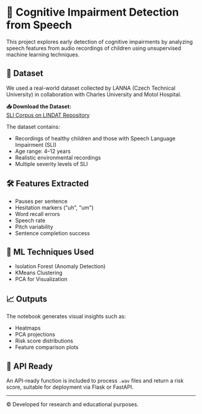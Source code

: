 
# 🧠 Cognitive Impairment Detection from Speech

This project explores early detection of cognitive impairments by analyzing speech features from audio recordings of children using unsupervised machine learning techniques.

## 📂 Dataset

We used a real-world dataset collected by LANNA (Czech Technical University) in collaboration with Charles University and Motol Hospital.

**📥 Download the Dataset:**  
[SLI Corpus on LINDAT Repository](https://lindat.mff.cuni.cz/repository/xmlui/handle/11372/LRT-1597)

The dataset contains:
- Recordings of healthy children and those with Speech Language Impairment (SLI)
- Age range: 4–12 years
- Realistic environmental recordings
- Multiple severity levels of SLI

## 🛠 Features Extracted

- Pauses per sentence
- Hesitation markers ("uh", "um")
- Word recall errors
- Speech rate
- Pitch variability
- Sentence completion success

## 🤖 ML Techniques Used

- Isolation Forest (Anomaly Detection)
- KMeans Clustering
- PCA for Visualization

## 📈 Outputs

The notebook generates visual insights such as:
- Heatmaps
- PCA projections
- Risk score distributions
- Feature comparison plots

## 🚀 API Ready

An API-ready function is included to process `.wav` files and return a risk score, suitable for deployment via Flask or FastAPI.

---

© Developed for research and educational purposes.
